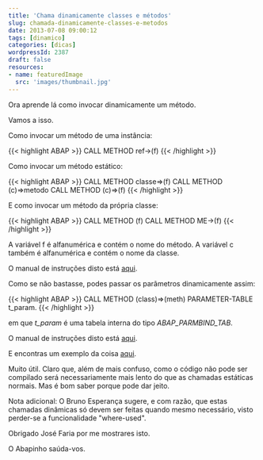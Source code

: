 ```yaml
---
title: 'Chama dinamicamente classes e métodos'
slug: chamada-dinamicamente-classes-e-metodos
date: 2013-07-08 09:00:12
tags: [dinamico]
categories: [dicas]
wordpressId: 2387
draft: false
resources:
- name: featuredImage
  src: 'images/thumbnail.jpg'
---
```

Ora aprende lá como invocar dinamicamente um método.

Vamos a isso.

<!--more-->

Como invocar um método de uma instância:

{{< highlight ABAP >}}
CALL METHOD ref->(f)
{{< /highlight >}}

Como invocar um método estático:

{{< highlight ABAP >}}
CALL METHOD classe=>(f)
CALL METHOD (c)=>metodo
CALL METHOD (c)=>(f)
{{< /highlight >}}

E como invocar um método da própria classe:

{{< highlight ABAP >}}
CALL METHOD (f)
CALL METHOD ME->(f)
{{< /highlight >}}

A variável f é alfanumérica e contém o nome do método.
A variável c também é alfanumérica e contém o nome da classe.

O manual de instruções disto está [aqui][1].

Como se não bastasse, podes passar os parâmetros dinamicamente assim:

{{< highlight ABAP >}}
CALL METHOD (class)=>(meth)
      PARAMETER-TABLE
        t_param.
{{< /highlight >}}

em que _t_param_ é uma tabela interna do tipo _ABAP_PARMBIND_TAB_.

O manual de instruções disto está [aqui][2].

E encontras um exemplo da coisa [aqui][3].

Muito útil. Claro que, além de mais confuso, como o código não pode ser compilado será necessariamente mais lento do que as chamadas estáticas normais. Mas é bom saber porque pode dar jeito.

Nota adicional: O Bruno Esperança sugere, e com razão, que estas chamadas dinâmicas só devem ser feitas quando mesmo necessário, visto perder-se a funcionalidade "where-used".

Obrigado José Faria por me mostrares isto.

O Abapinho saúda-vos.

   [1]: http://help.sap.com/abapdocu_70/en/ABENNEWS-46-OBJECTS-DYNAMIC.htm
   [2]: http://help.sap.com/abapdocu_70/en/ABAPCALL_METHOD.htm
   [3]: http://help.sap.com/abapdocu_70/en/ABAPCALL_METHOD_DYNAMIC.htm

